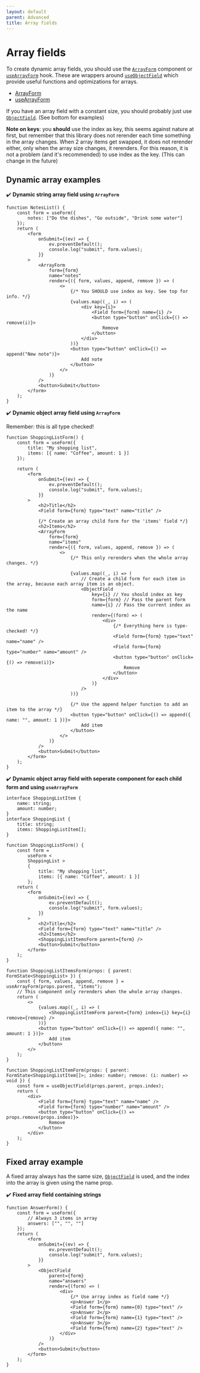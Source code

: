 ```yaml
---
layout: default
parent: Advanced
title: Array fields
---
```


# Array fields

To create dynamic array fields, you should use the [`ArrayForm`](/typed-react-form/reference/ArrayForm) component or [`useArrayForm`](/typed-react-form/useArrayForm) hook. These are wrappers around [`useObjectField`](/typed-react-form/reference/useObjectField) which provide useful functions and optimizations for arrays.

-   [ArrayForm](/typed-react-form/reference/ArrayForm)
-   [useArrayForm](/typed-react-form/reference/useArrayForm)

If you have an array field with a constant size, you should probably just use [`ObjectField`](/typed-react-form/reference/ObjectField). (See bottom for examples)

**Note on keys**: you **should** use the index as key, this seems against nature at first, but remember that this library does not rerender each time something in the array changes. When 2 array items get swapped, it does not rerender either, only when the array size changes, it rerenders. For this reason, it is not a problem (and it's recommended) to use index as the key. (This can change in the future)

## Dynamic array examples

✔️ **Dynamic string array field using `ArrayForm`**

```tsx
function NotesList() {
    const form = useForm({
        notes: ["Do the dishes", "Go outside", "Drink some water"]
    });
    return (
        <form
            onSubmit={(ev) => {
                ev.preventDefault();
                console.log("submit", form.values);
            }}
        >
            <ArrayForm
                form={form}
                name="notes"
                render={({ form, values, append, remove }) => (
                    <>
                        {/* You SHOULD use index as key. See top for info. */}
                        {values.map((_, i) => (
                            <div key={i}>
                                <Field form={form} name={i} />
                                <button type="button" onClick={() => remove(i)}>
                                    Remove
                                </button>
                            </div>
                        ))}
                        <button type="button" onClick={() => append("New note")}>
                            Add note
                        </button>
                    </>
                )}
            />
            <button>Submit</button>
        </form>
    );
}
```

✔️ **Dynamic object array field using `ArrayForm`**

Remember: this is all type checked!

```tsx
function ShoppingListForm() {
    const form = useForm({
        title: "My shopping list",
        items: [{ name: "Coffee", amount: 1 }]
    });

    return (
        <form
            onSubmit={(ev) => {
                ev.preventDefault();
                console.log("submit", form.values);
            }}
        >
            <h2>Title</h2>
            <Field form={form} type="text" name="title" />

            {/* Create an array child form for the 'items' field */}
            <h2>Items</h2>
            <ArrayForm
                form={form}
                name="items"
                render={({ form, values, append, remove }) => (
                    <>
                        {/* This only rerenders when the whole array changes. */}

                        {values.map((_, i) => (
                            // Create a child form for each item in the array, because each array item is an object.
                            <ObjectField
                                key={i} // You should index as key
                                form={form} // Pass the parent form
                                name={i} // Pass the current index as the name
                                render={(form) => (
                                    <div>
                                        {/* Everything here is type-checked! */}
                                        <Field form={form} type="text" name="name" />
                                        <Field form={form} type="number" name="amount" />
                                        <button type="button" onClick={() => remove(i)}>
                                            Remove
                                        </button>
                                    </div>
                                )}
                            />
                        ))}

                        {/* Use the append helper function to add an item to the array */}
                        <button type="button" onClick={() => append({ name: "", amount: 1 })}>
                            Add item
                        </button>
                    </>
                )}
            />
            <button>Submit</button>
        </form>
    );
}
```

✔️ **Dynamic object array field with seperate component for each child form and using `useArrayForm`**

```tsx
interface ShoppingListItem {
    name: string;
    amount: number;
}
interface ShoppingList {
    title: string;
    items: ShoppingListItem[];
}

function ShoppingListForm() {
    const form =
        useForm <
        ShoppingList >
        {
            title: "My shopping list",
            items: [{ name: "Coffee", amount: 1 }]
        };
    return (
        <form
            onSubmit={(ev) => {
                ev.preventDefault();
                console.log("submit", form.values);
            }}
        >
            <h2>Title</h2>
            <Field form={form} type="text" name="title" />
            <h2>Items</h2>
            <ShoppingListItemsForm parent={form} />
            <button>Submit</button>
        </form>
    );
}

function ShoppingListItemsForm(props: { parent: FormState<ShoppingList> }) {
    const { form, values, append, remove } = useArrayForm(props.parent, "items");
    // This component only rerenders when the whole array changes.
    return (
        <>
            {values.map((_, i) => (
                <ShoppingListItemForm parent={form} index={i} key={i} remove={remove} />
            ))}
            <button type="button" onClick={() => append({ name: "", amount: 1 })}>
                Add item
            </button>
        </>
    );
}

function ShoppingListItemForm(props: { parent: FormState<ShoppingListItem[]>; index: number; remove: (i: number) => void }) {
    const form = useObjectField(props.parent, props.index);
    return (
        <div>
            <Field form={form} type="text" name="name" />
            <Field form={form} type="number" name="amount" />
            <button type="button" onClick={() => props.remove(props.index)}>
                Remove
            </button>
        </div>
    );
}
```

## Fixed array example

A fixed array always has the same size, [`ObjectField`](/typed-react-form/reference/ObjectField) is used, and the index into the array is given using the name prop.

✔️ **Fixed array field containing strings**

```tsx
function AnswerForm() {
    const form = useForm({
        // Always 3 items in array
        answers: ["", "", ""]
    });
    return (
        <form
            onSubmit={(ev) => {
                ev.preventDefault();
                console.log("submit", form.values);
            }}
        >
            <ObjectField
                parent={form}
                name="answers"
                render={(form) => (
                    <div>
                        {/* Use array index as field name */}
                        <p>Answer 1</p>
                        <Field form={form} name={0} type="text" />
                        <p>Answer 2</p>
                        <Field form={form} name={1} type="text" />
                        <p>Answer 3</p>
                        <Field form={form} name={2} type="text" />
                    </div>
                )}
            />
            <button>Submit</button>
        </form>
    );
}
```
